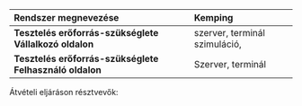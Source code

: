 |**Rendszer megnevezése**|Kemping|
| :- | :- |
|**Tesztelés erőforrás-szükséglete Vállalkozó oldalon**|szerver, terminál szimuláció,|
|**Tesztelés erőforrás-szükséglete Felhasználó oldalon**|Szerver, terminál|

Átvételi eljáráson résztvevők: